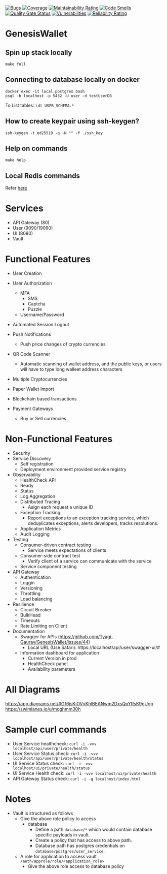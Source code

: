 [![Bugs](https://sonarcloud.io/api/project_badges/measure?project=Tyagi-Gaurav_GenesisWallet&metric=bugs)](https://sonarcloud.io/summary/new_code?id=Tyagi-Gaurav_GenesisWallet)
[![Coverage](https://sonarcloud.io/api/project_badges/measure?project=Tyagi-Gaurav_GenesisWallet&metric=coverage)](https://sonarcloud.io/summary/new_code?id=Tyagi-Gaurav_GenesisWallet)
[![Maintainability Rating](https://sonarcloud.io/api/project_badges/measure?project=Tyagi-Gaurav_GenesisWallet&metric=sqale_rating)](https://sonarcloud.io/summary/new_code?id=Tyagi-Gaurav_GenesisWallet)
[![Code Smells](https://sonarcloud.io/api/project_badges/measure?project=Tyagi-Gaurav_GenesisWallet&metric=code_smells)](https://sonarcloud.io/summary/new_code?id=Tyagi-Gaurav_GenesisWallet)
[![Quality Gate Status](https://sonarcloud.io/api/project_badges/measure?project=Tyagi-Gaurav_GenesisWallet&metric=alert_status)](https://sonarcloud.io/summary/new_code?id=Tyagi-Gaurav_GenesisWallet)
[![Vulnerabilities](https://sonarcloud.io/api/project_badges/measure?project=Tyagi-Gaurav_GenesisWallet&metric=vulnerabilities)](https://sonarcloud.io/summary/new_code?id=Tyagi-Gaurav_GenesisWallet)
[![Reliability Rating](https://sonarcloud.io/api/project_badges/measure?project=Tyagi-Gaurav_GenesisWallet&metric=reliability_rating)](https://sonarcloud.io/summary/new_code?id=Tyagi-Gaurav_GenesisWallet)

# GenesisWallet

## Spin up stack locally
`make full`

## Connecting to database locally on docker
```
docker exec -it local.postgres bash
psql -h localhost -p 5432 -U user -d testUserDB
```
To List tables: `\dt USER_SCHEMA.*`

## How to create keypair using ssh-keygen?
```
ssh-keygen -t ed25519 -q -N "" -f ./ssh_key
```
## Help on commands
```
make help
```

## Local Redis commands
Refer [here](./Redis.md)

# Services
* API Gateway (80)
* User (9090/19090)
* UI (8080)
* Vault

# Functional Features
* User Creation
* User Authorization
    * MFA
        * SMS
        * Captcha
        * Puzzle
    * Username/Password
* Automated Session Logout

* Push Notifications
    * Push price changes of crypto currencies

* QR Code Scanner 
    * Automatic scanning of wallet address, and the public keys, or users will have to type long walleet address characters

* Multiple Cryptocurrencies
* Paper Wallet Import
* Blockchain based transactions
* Payment Gateways
    * Buy or Sell currencies

# Non-Functional Features
* Security
* Service Discovery
    * Self registration
    * Deployment environment provided service registry
* Observability
    * HealthCheck API
    * Ready
    * Status
    * Log Aggregation
    * Distributed Tracing
        * Asign each request a unique ID
    * Exception Tracking
        * Report exceptions to an exception tracking service, which deduplicates exceptions, alerts developers, tracks resolutions.
    * Application Metrics 
    * Audit Logging
* Testing
    * Consumer-driven contract testing
        * Service meets expectations of clients
    * Consumer-side contract test
        * Verify client of a service can communicate with the service
    * Service component testing
* API Gateway
    * Authentication
    * Loggin
    * Versioning
    * Throttling
    * Load balancing
* Resilience
    * Circuit Breaker
    * BulkHead
    * Timeouts
    * Rate Limiting on Client
* Documentation
  * Swagger for APIs (https://github.com/Tyagi-Gaurav/GenesisWallet/issues/44)
    * Local URL (Use Safari): https://localhost/api/user/swagger-ui/# 
  * Information dashboard for application
    * Current Version in prod
    * HealthCheck panel
    * Availability parameters 

# All Diagrams
https://app.diagrams.net/#G16jsKiOVyKhlBEANwm2DxsQpYRsK9gUgp
https://swimlanes.io/u/mcghmm30h

# Sample curl commands
* User Service healthcheck: `curl -i -vvv localhost/api/user/private/health`
* User Service Status check: `curl -i -vvv localhost/api/user/private/health/status`
* UI Service Status check: `curl -i -vvv localhost/ui/private/health/status`
* UI Service Health check: `curl -i -vvv localhost/ui/private/health`
* API Gateway Status check: `curl -i -q localhost/index.html`

# Notes
* Vault is structured as follows
  * Give the above role policy to access 
    * database
      * Define a path `database/*` which would contain database specific payloads in vault.
      * Create a policy that has access to above path.
      * Database path has postgres credentials on `database/postgres/user_service`.
  * A role for application to access vault `/auth/approle/role/<application_role>`
    * Give the above role access to database policy